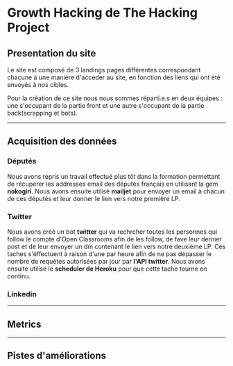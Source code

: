 # Growth Hacking de The Hacking Project

## Presentation du site
Le site est composé de 3 landings pages différentes correspondant chacune à une manière d'acceder au site, en fonction des liens qui ont été envoyés à nos cibles.

Pour la création de ce site nous nous sommes réparti.e.s en deux équipes : une s'occupant de la partie front et une autre s'occupant de la partie back(scrapping et bots).
*****
## Acquisition des données

### Députés

Nous avons repris un travail effectué plus tôt dans la formation permettant de récuperer les addresses email des députés français en utilisant la gem **nokogiri**.
Nous avons ensuite utilisé **mailjet** pour envoyer un email à chacun de ces députés et leur donner le lien vers notre première LP.

### Twitter

Nous avons créé un bot **twitter** qui va rechrcher toutes les personnes qui follow le compte d'Open Classrooms afin de les follow, de fave leur dernier post et de leur envoyer un dm contenant le lien vers notre deuxième LP.
Ces taches s'éffectuent à raison d'une par heure afin de ne pas dépasser le nombre de requètes autorisées par jour par **l'API twitter**.
Nous avons ensuite utilisé le **scheduler de Heroku** pour que cette tache tourne en continu.

### Linkedin
*****
## Metrics
*****
## Pistes d'améliorations
